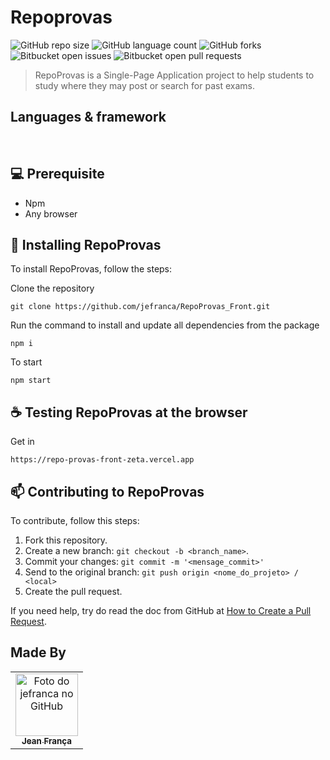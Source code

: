 # Repoprovas

![GitHub repo size](https://img.shields.io/github/repo-size/jefranca/RepoProvas_Front?style=for-the-badge)
![GitHub language count](https://img.shields.io/github/languages/count/jefranca/RepoProvas_Front?style=for-the-badge)
![GitHub forks](https://img.shields.io/github/forks/jefranca/RepoProvas_Front?style=for-the-badge)
![Bitbucket open issues](https://img.shields.io/bitbucket/issues/jefranca/RepoProvas_Front?style=for-the-badge)
![Bitbucket open pull requests](https://img.shields.io/bitbucket/pr-raw/jefranca/RepoProvas_Front?style=for-the-badge)

> RepoProvas is a Single-Page Application project to help students to study where they may post or search for past exams.

## Languages & framework

<div align="center"><img src="https://img.shields.io/badge/HTML5-E34F26?style=for-the-badge&logo=html5&logoColor=white" alt=""/> <span>&nbsp;</span>
 <img src="https://img.shields.io/badge/CSS3-1572B6?style=for-the-badge&logo=css3&logoColor=white" alt=""/> <span>&nbsp;</span>
 <img src="https://img.shields.io/badge/React-20232A?style=for-the-badge&logo=react&logoColor=61DAFB" alt=""/> <span>&nbsp;</span>
 <img src="https://img.shields.io/badge/JavaScript-323330?style=for-the-badge&logo=javascript&logoColor=F7DF1E" alt=""/> <span>&nbsp;</span>
 <img src="https://img.shields.io/badge/styled--components-DB7093?style=for-the-badge&logo=styled-components&logoColor=white" alt=""/></div>

## 💻 Prerequisite

* Npm
* Any browser

## 🚀 Installing RepoProvas

To install RepoProvas, follow the steps:

Clone the repository
```
git clone https://github.com/jefranca/RepoProvas_Front.git
```

Run the command to install and update all dependencies from the package
```
npm i
```

To start
```
npm start
```

## ☕ Testing RepoProvas at the browser

Get in

```
https://repo-provas-front-zeta.vercel.app
```


## 📫 Contributing to RepoProvas
<!---Se o seu README for longo ou se você tiver algum processo ou etapas específicas que deseja que os contribuidores sigam, considere a criação de um arquivo CONTRIBUTING.md separado--->
To contribute, follow this steps:

1. Fork this repository.
2. Create a new branch: `git checkout -b <branch_name>`.
3. Commit your changes: `git commit -m '<mensage_commit>'`
4. Send to the original branch: `git push origin <nome_do_projeto> / <local>`
5. Create the pull request.

If you need help, try do read the doc from GitHub at [How to Create a Pull Request](https://help.github.com/en/github/collaborating-with-issues-and-pull-requests/creating-a-pull-request).

## Made By

<table>
  <tr>
    <td align="center">
      <a href="#">
        <img src="https://avatars.githubusercontent.com/u/87549949?s=400&u=6d0fc77e66618e9da7b5dec5ce3f0b1b236aa10a&v=4" width="100px;" alt="Foto do jefranca no GitHub"/><br>
        <sub>
          <b>Jean França</b>
        </sub>
      </a>
    </td>
  </tr>
</table>
